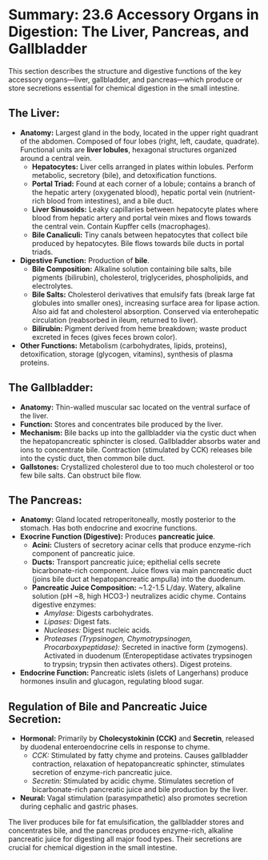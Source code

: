 # Summary: 23.6 Accessory Organs in Digestion: The Liver, Pancreas, and Gallbladder

This section describes the structure and digestive functions of the key accessory organs—liver, gallbladder, and pancreas—which produce or store secretions essential for chemical digestion in the small intestine.

## The Liver:

*   **Anatomy:** Largest gland in the body, located in the upper right quadrant of the abdomen. Composed of four lobes (right, left, caudate, quadrate). Functional units are **liver lobules**, hexagonal structures organized around a central vein.
    *   **Hepatocytes:** Liver cells arranged in plates within lobules. Perform metabolic, secretory (bile), and detoxification functions.
    *   **Portal Triad:** Found at each corner of a lobule; contains a branch of the hepatic artery (oxygenated blood), hepatic portal vein (nutrient-rich blood from intestines), and a bile duct.
    *   **Liver Sinusoids:** Leaky capillaries between hepatocyte plates where blood from hepatic artery and portal vein mixes and flows towards the central vein. Contain Kupffer cells (macrophages).
    *   **Bile Canaliculi:** Tiny canals between hepatocytes that collect bile produced by hepatocytes. Bile flows towards bile ducts in portal triads.
*   **Digestive Function:** Production of **bile**.
    *   **Bile Composition:** Alkaline solution containing bile salts, bile pigments (bilirubin), cholesterol, triglycerides, phospholipids, and electrolytes.
    *   **Bile Salts:** Cholesterol derivatives that emulsify fats (break large fat globules into smaller ones), increasing surface area for lipase action. Also aid fat and cholesterol absorption. Conserved via enterohepatic circulation (reabsorbed in ileum, returned to liver).
    *   **Bilirubin:** Pigment derived from heme breakdown; waste product excreted in feces (gives feces brown color).
*   **Other Functions:** Metabolism (carbohydrates, lipids, proteins), detoxification, storage (glycogen, vitamins), synthesis of plasma proteins.

## The Gallbladder:

*   **Anatomy:** Thin-walled muscular sac located on the ventral surface of the liver.
*   **Function:** Stores and concentrates bile produced by the liver.
*   **Mechanism:** Bile backs up into the gallbladder via the cystic duct when the hepatopancreatic sphincter is closed. Gallbladder absorbs water and ions to concentrate bile. Contraction (stimulated by CCK) releases bile into the cystic duct, then common bile duct.
*   **Gallstones:** Crystallized cholesterol due to too much cholesterol or too few bile salts. Can obstruct bile flow.

## The Pancreas:

*   **Anatomy:** Gland located retroperitoneally, mostly posterior to the stomach. Has both endocrine and exocrine functions.
*   **Exocrine Function (Digestive):** Produces **pancreatic juice**.
    *   **Acini:** Clusters of secretory acinar cells that produce enzyme-rich component of pancreatic juice.
    *   **Ducts:** Transport pancreatic juice; epithelial cells secrete bicarbonate-rich component. Juice flows via main pancreatic duct (joins bile duct at hepatopancreatic ampulla) into the duodenum.
    *   **Pancreatic Juice Composition:** ~1.2-1.5 L/day. Watery, alkaline solution (pH ~8, high HCO3-) neutralizes acidic chyme. Contains digestive enzymes:
        *   *Amylase:* Digests carbohydrates.
        *   *Lipases:* Digest fats.
        *   *Nucleases:* Digest nucleic acids.
        *   *Proteases (Trypsinogen, Chymotrypsinogen, Procarboxypeptidase):* Secreted in inactive form (zymogens). Activated in duodenum (Enteropeptidase activates trypsinogen to trypsin; trypsin then activates others). Digest proteins.
*   **Endocrine Function:** Pancreatic islets (islets of Langerhans) produce hormones insulin and glucagon, regulating blood sugar.

## Regulation of Bile and Pancreatic Juice Secretion:

*   **Hormonal:** Primarily by **Cholecystokinin (CCK)** and **Secretin**, released by duodenal enteroendocrine cells in response to chyme.
    *   *CCK:* Stimulated by fatty chyme and proteins. Causes gallbladder contraction, relaxation of hepatopancreatic sphincter, stimulates secretion of enzyme-rich pancreatic juice.
    *   *Secretin:* Stimulated by acidic chyme. Stimulates secretion of bicarbonate-rich pancreatic juice and bile production by the liver.
*   **Neural:** Vagal stimulation (parasympathetic) also promotes secretion during cephalic and gastric phases.

The liver produces bile for fat emulsification, the gallbladder stores and concentrates bile, and the pancreas produces enzyme-rich, alkaline pancreatic juice for digesting all major food types. Their secretions are crucial for chemical digestion in the small intestine.
